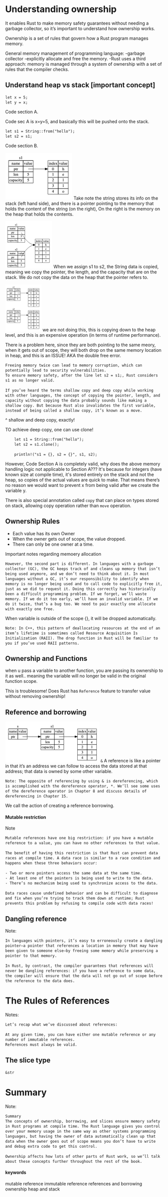 # Understanding ownership 
It enables Rust to make memory safety guarantees without needing a garbage collector, so it’s important to understand how ownership works.

Ownership is a set of rules that govern how a Rust program manages memory. 

General memory management of programming language: 
-garbage collector 
-explicitly allocate and free the memory.
-Rust uses a third approach: memory is managed through a system of ownership with a set of rules that the compiler checks.


## Understand heap vs stack [important concept]
```
let x = 5;
let y = x;
```
Code section A. 

Code sec A is x=y=5, and basically this will be pushed onto the stack. 

```
let s1 = String::from("hello");
let s2 = s1;
```
Code section B. 

![Alt text](image.png)
Take note the string stores its info on the stack (left hand side), and there is a pointer pointing to the memory that holds the content of the string (on the right),  On the right is the memory on the heap that holds the contents.

![Alt text](image-1.png)
When we assign s1 to s2, the String data is copied, meaning we copy the pointer, the length, and the capacity that are on the stack. We do not copy the data on the heap that the pointer refers to.

![Alt text](image-2.png)
we are not doing this, this is copying down to the heap level, and this is an expensive operation (in terms of runtime performance).

There is a problem here, since they are both pointing to the same meory, when it gets out of scope, they will both drop on the same memory location in heap, and this is an ISSUE! AKA the double free error. 
```
Freeing memory twice can lead to memory corruption, which can potentially lead to security vulnerabilities.
To ensure memory safety, after the line let s2 = s1;, Rust considers s1 as no longer valid.

If you’ve heard the terms shallow copy and deep copy while working with other languages, the concept of copying the pointer, length, and capacity without copying the data probably sounds like making a shallow copy. But because Rust also invalidates the first variable, instead of being called a shallow copy, it’s known as a move.
```
^ shallow and deep copy, exactly! 

TO achieve deep copy, one can use clone! 
```
    let s1 = String::from("hello");
    let s2 = s1.clone();

    println!("s1 = {}, s2 = {}", s1, s2);

```

However, Code Section A is completely valid, why does the above memory handling logic not applicable to Section A??? 
It's because for integers (have known size at compile time), it's stored entirely on the stack and not the heap, so copies of the actual values are quick to make. That means there’s no reason we would want to prevent x from being valid after we create the variable y.


There is also special annotation called `copy` that can place on types stored on stack, allowing copy operation rather than `move` operation. 


## Ownership Rules 
- Each value has its own Owner 
- When the owner gets out of scope, the value dropped. 
- There can only be one owner at a time. 


Important notes regarding memoery allocation 
```
However, the second part is different. In languages with a garbage collector (GC), the GC keeps track of and cleans up memory that isn’t being used anymore, and we don’t need to think about it. In most languages without a GC, it’s our responsibility to identify when memory is no longer being used and to call code to explicitly free it, just as we did to request it. Doing this correctly has historically been a difficult programming problem. If we forget, we’ll waste memory. If we do it too early, we’ll have an invalid variable. If we do it twice, that’s a bug too. We need to pair exactly one allocate with exactly one free.
```

When variable is outside of the scope {}, it will be dropped automatically.
```
Note: In C++, this pattern of deallocating resources at the end of an item’s lifetime is sometimes called Resource Acquisition Is Initialization (RAII). The drop function in Rust will be familiar to you if you’ve used RAII patterns.
```



## Ownership and Functions
when u pass a variable to another function, you are passing its ownership to it as well..
meaning the variable will no longer be valid in the original function scope. 

This is troublesome! Does Rust has `Reference` feature to transfer value without removing ownership! 


## Reference and borrowing 
![Alt text](image-3.png)
`&`
 A reference is like a pointer in that it’s an address we can follow to access the data stored at that address; that data is owned by some other variable. 

```
Note: The opposite of referencing by using & is dereferencing, which is accomplished with the dereference operator, *. We’ll see some uses of the dereference operator in Chapter 8 and discuss details of dereferencing in Chapter 15.
```
We call the action of creating a reference borrowing. 

#### Mutable restriction 

Note
```
Mutable references have one big restriction: if you have a mutable reference to a value, you can have no other references to that value. 

The benefit of having this restriction is that Rust can prevent data races at compile time. A data race is similar to a race condition and happens when these three behaviors occur:

- Two or more pointers access the same data at the same time.
- At least one of the pointers is being used to write to the data.
- There’s no mechanism being used to synchronize access to the data.

Data races cause undefined behavior and can be difficult to diagnose and fix when you’re trying to track them down at runtime; Rust prevents this problem by refusing to compile code with data races!

```

## Dangling reference 

Note: 
```
In languages with pointers, it’s easy to erroneously create a dangling pointer—a pointer that references a location in memory that may have been given to someone else—by freeing some memory while preserving a pointer to that memory.

In Rust, by contrast, the compiler guarantees that references will never be dangling references: if you have a reference to some data, the compiler will ensure that the data will not go out of scope before the reference to the data does.
```

# The Rules of References
Notes:
```
Let’s recap what we’ve discussed about references:

At any given time, you can have either one mutable reference or any number of immutable references.
References must always be valid.
```


## The slice type 
`&str` 

# Summary 
Note: 
```
Summary
The concepts of ownership, borrowing, and slices ensure memory safety in Rust programs at compile time. The Rust language gives you control over your memory usage in the same way as other systems programming languages, but having the owner of data automatically clean up that data when the owner goes out of scope means you don’t have to write and debug extra code to get this control.

Ownership affects how lots of other parts of Rust work, so we’ll talk about these concepts further throughout the rest of the book.

```

#### keywords 
mutable reference 
immutable reference 
references and borrowing 
ownership 
heap and stack 
